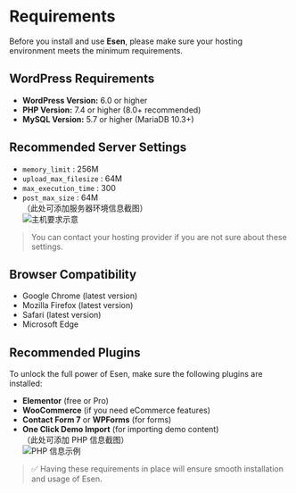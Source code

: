 # Requirements

Before you install and use **Esen**, please make sure your hosting environment meets the minimum requirements.

## WordPress Requirements

- **WordPress Version:** 6.0 or higher  
- **PHP Version:** 7.4 or higher (8.0+ recommended)  
- **MySQL Version:** 5.7 or higher (MariaDB 10.3+)  

## Recommended Server Settings

- `memory_limit` : 256M  
- `upload_max_filesize` : 64M  
- `max_execution_time` : 300  
- `post_max_size` : 64M  
（此处可添加服务器环境信息截图）  
![主机要求示意](../.vuepress/public/getting-started/requirements-host.png)
> You can contact your hosting provider if you are not sure about these settings.

## Browser Compatibility

- Google Chrome (latest version)  
- Mozilla Firefox (latest version)  
- Safari (latest version)  
- Microsoft Edge  

## Recommended Plugins

To unlock the full power of Esen, make sure the following plugins are installed:
- **Elementor** (free or Pro)  
- **WooCommerce** (if you need eCommerce features)  
- **Contact Form 7** or **WPForms** (for forms)  
- **One Click Demo Import** (for importing demo content)  
（此处可添加 PHP 信息截图）  
![PHP 信息示例](../.vuepress/public/getting-started/php-info.png)

> ✅ Having these requirements in place will ensure smooth installation and usage of Esen.
